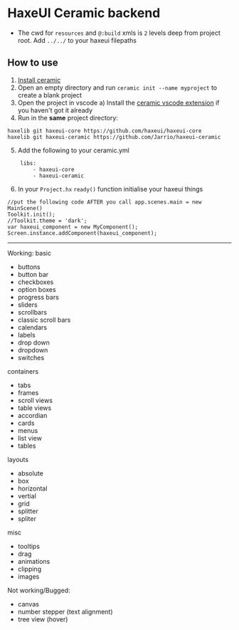 # HaxeUI Ceramic backend
- The cwd for `resources` and `@:build` xmls is `2` levels deep from project root. Add `../../` to your haxeui filepaths 

## How to use
1) [Install ceramic](https://ceramic-engine.com/guides/install-ceramic/#install-ceramic)
2) Open an empty directory and run `ceramic init --name myproject` to create a blank project
3) Open the project in vscode
  a) Install the [ceramic vscode extension](https://marketplace.visualstudio.com/items?itemName=jeremyfa.ceramic) if you haven't got it already
4) Run in the **same** project directory: 
```
haxelib git haxeui-core https://github.com/haxeui/haxeui-core
haxelib git haxeui-ceramic https://github.com/Jarrio/haxeui-ceramic
```
5) Add the following to your ceramic.yml
```
    libs:
        - haxeui-core
        - haxeui-ceramic
```
6) In your `Project.hx` `ready()` function initialise your haxeui things
```
//put the following code AFTER you call app.scenes.main = new MainScene()
Toolkit.init();
//Toolkit.theme = 'dark';
var haxeui_component = new MyComponent();
Screen.instance.addComponent(haxeui_component);
```

----

Working:
basic 
- buttons
- button bar
- checkboxes
- option boxes
- progress bars
- sliders
- scrollbars
- classic scroll bars
- calendars
- labels
- drop down 
- dropdown
- switches

containers
- tabs
- frames
- scroll views
- table views
- accordian
- cards
- menus
- list view
- tables

layouts
- absolute
- box
- horizontal
- vertial
- grid
- splitter
- spliter

misc
- tooltips
- drag
- animations
- clipping
- images

Not working/Bugged:

- canvas
- number stepper (text alignment)
- tree view (hover)
